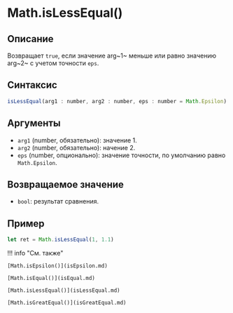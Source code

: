 # Math.isLessEqual()

## Описание
Возвращает `true`, если значение arg~1~ меньше или равно значению arg~2~ с учетом точности `eps`.

## Синтаксис
```javascript
isLessEqual(arg1 : number, arg2 : number, eps : number = Math.Epsilon) : number
``` 

## Аргументы
- `arg1` (number, обязательно): значение 1.
- `arg2` (number, обязательно): начение 2.
- `eps` (number, опционально): значение точности, по умолчанию равно `Math.Epsilon`.

## Возвращаемое значение
- `bool`: результат сравнения.

## Пример
``` javascript linenums="1"
let ret = Math.isLessEqual(1, 1.1)
``` 

!!! info "См. также"

    [Math.isEpsilon()](isEpsilon.md)

    [Math.isEqual()](isEqual.md)

    [Math.isLessEqual()](isLessEqual.md)

    [Math.isGreatEqual()](isGreatEqual.md)
